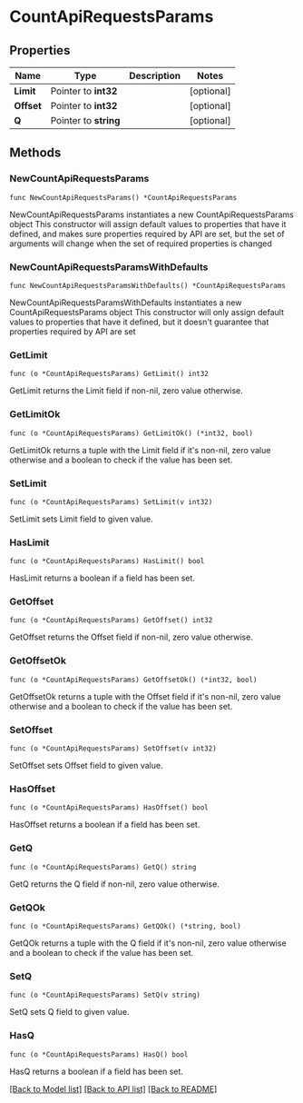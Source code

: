 # CountApiRequestsParams

## Properties

Name | Type | Description | Notes
------------ | ------------- | ------------- | -------------
**Limit** | Pointer to **int32** |  | [optional] 
**Offset** | Pointer to **int32** |  | [optional] 
**Q** | Pointer to **string** |  | [optional] 

## Methods

### NewCountApiRequestsParams

`func NewCountApiRequestsParams() *CountApiRequestsParams`

NewCountApiRequestsParams instantiates a new CountApiRequestsParams object
This constructor will assign default values to properties that have it defined,
and makes sure properties required by API are set, but the set of arguments
will change when the set of required properties is changed

### NewCountApiRequestsParamsWithDefaults

`func NewCountApiRequestsParamsWithDefaults() *CountApiRequestsParams`

NewCountApiRequestsParamsWithDefaults instantiates a new CountApiRequestsParams object
This constructor will only assign default values to properties that have it defined,
but it doesn't guarantee that properties required by API are set

### GetLimit

`func (o *CountApiRequestsParams) GetLimit() int32`

GetLimit returns the Limit field if non-nil, zero value otherwise.

### GetLimitOk

`func (o *CountApiRequestsParams) GetLimitOk() (*int32, bool)`

GetLimitOk returns a tuple with the Limit field if it's non-nil, zero value otherwise
and a boolean to check if the value has been set.

### SetLimit

`func (o *CountApiRequestsParams) SetLimit(v int32)`

SetLimit sets Limit field to given value.

### HasLimit

`func (o *CountApiRequestsParams) HasLimit() bool`

HasLimit returns a boolean if a field has been set.

### GetOffset

`func (o *CountApiRequestsParams) GetOffset() int32`

GetOffset returns the Offset field if non-nil, zero value otherwise.

### GetOffsetOk

`func (o *CountApiRequestsParams) GetOffsetOk() (*int32, bool)`

GetOffsetOk returns a tuple with the Offset field if it's non-nil, zero value otherwise
and a boolean to check if the value has been set.

### SetOffset

`func (o *CountApiRequestsParams) SetOffset(v int32)`

SetOffset sets Offset field to given value.

### HasOffset

`func (o *CountApiRequestsParams) HasOffset() bool`

HasOffset returns a boolean if a field has been set.

### GetQ

`func (o *CountApiRequestsParams) GetQ() string`

GetQ returns the Q field if non-nil, zero value otherwise.

### GetQOk

`func (o *CountApiRequestsParams) GetQOk() (*string, bool)`

GetQOk returns a tuple with the Q field if it's non-nil, zero value otherwise
and a boolean to check if the value has been set.

### SetQ

`func (o *CountApiRequestsParams) SetQ(v string)`

SetQ sets Q field to given value.

### HasQ

`func (o *CountApiRequestsParams) HasQ() bool`

HasQ returns a boolean if a field has been set.


[[Back to Model list]](../README.md#documentation-for-models) [[Back to API list]](../README.md#documentation-for-api-endpoints) [[Back to README]](../README.md)


